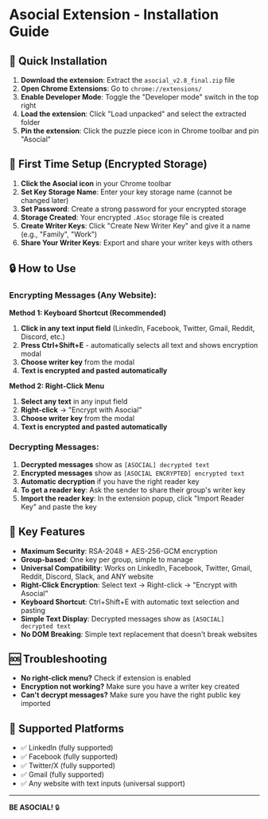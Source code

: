 # Asocial Extension - Installation Guide

## 🚀 Quick Installation

1. **Download the extension**: Extract the `asocial_v2.8_final.zip` file
2. **Open Chrome Extensions**: Go to `chrome://extensions/`
3. **Enable Developer Mode**: Toggle the "Developer mode" switch in the top right
4. **Load the extension**: Click "Load unpacked" and select the extracted folder
5. **Pin the extension**: Click the puzzle piece icon in Chrome toolbar and pin "Asocial"

## 🔧 First Time Setup (Encrypted Storage)

1. **Click the Asocial icon** in your Chrome toolbar
2. **Set Key Storage Name**: Enter your key storage name (cannot be changed later)
3. **Set Password**: Create a strong password for your encrypted storage
4. **Storage Created**: Your encrypted `.ASoc` storage file is created
5. **Create Writer Keys**: Click "Create New Writer Key" and give it a name (e.g., "Family", "Work")
6. **Share Your Writer Keys**: Export and share your writer keys with others

## 🔒 How to Use

### Encrypting Messages (Any Website):
**Method 1: Keyboard Shortcut (Recommended)**
1. **Click in any text input field** (LinkedIn, Facebook, Twitter, Gmail, Reddit, Discord, etc.)
2. **Press Ctrl+Shift+E** - automatically selects all text and shows encryption modal
3. **Choose writer key** from the modal
4. **Text is encrypted and pasted automatically**

**Method 2: Right-Click Menu**
1. **Select any text** in any input field
2. **Right-click** → "Encrypt with Asocial"
3. **Choose writer key** from the modal
4. **Text is encrypted and pasted automatically**

### Decrypting Messages:
1. **Decrypted messages** show as `[ASOCIAL] decrypted text`
2. **Encrypted messages** show as `[ASOCIAL ENCRYPTED] encrypted text`
3. **Automatic decryption** if you have the right reader key
4. **To get a reader key**: Ask the sender to share their group's writer key
5. **Import the reader key**: In the extension popup, click "Import Reader Key" and paste the key

## 🎯 Key Features

- **Maximum Security**: RSA-2048 + AES-256-GCM encryption
- **Group-based**: One key per group, simple to manage
- **Universal Compatibility**: Works on LinkedIn, Facebook, Twitter, Gmail, Reddit, Discord, Slack, and ANY website
- **Right-Click Encryption**: Select text → Right-click → "Encrypt with Asocial"
- **Keyboard Shortcut**: Ctrl+Shift+E with automatic text selection and pasting
- **Simple Text Display**: Decrypted messages show as `[ASOCIAL] decrypted text`
- **No DOM Breaking**: Simple text replacement that doesn't break websites

## 🆘 Troubleshooting

- **No right-click menu?** Check if extension is enabled
- **Encryption not working?** Make sure you have a writer key created
- **Can't decrypt messages?** Make sure you have the right public key imported

## 📱 Supported Platforms

- ✅ LinkedIn (fully supported)
- ✅ Facebook (fully supported)
- ✅ Twitter/X (fully supported)
- ✅ Gmail (fully supported)
- ✅ Any website with text inputs (universal support)

---

**BE ASOCIAL!** 🔒
